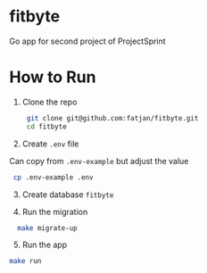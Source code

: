 # fitbyte
Go app for second project of ProjectSprint

# How to Run
1. Clone the repo

   ```bash
    git clone git@github.com:fatjan/fitbyte.git
    cd fitbyte
   ```

2. Create `.env` file

  Can copy from `.env-example` but adjust the value
   ```bash
    cp .env-example .env
   ```

3. Create database `fitbyte`

4. Run the migration

  ```bash
    make migrate-up
  ```

5. Run the app

  ```bash
  make run
  ```
